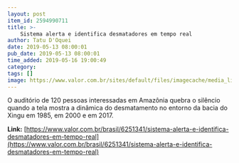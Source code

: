 ```yaml
---
layout: post
item_id: 2594990711
title: >-
    Sistema alerta e identifica desmatadores em tempo real
author: Tatu D'Oquei
date: 2019-05-13 08:00:01
pub_date: 2019-05-13 08:00:01
time_added: 2019-05-16 19:00:49
category: 
tags: []
image: https://www.valor.com.br/sites/default/files/imagecache/media_library_big_horizontal/gn/19/05/foto13bra-102-dani-a5.jpg
---
```


O auditório de 120 pessoas interessadas em Amazônia quebra o silêncio quando a tela mostra a dinâmica do desmatamento no entorno da bacia do Xingu em 1985, em 2000 e em 2017.

**Link:** [https://www.valor.com.br/brasil/6251341/sistema-alerta-e-identifica-desmatadores-em-tempo-real](https://www.valor.com.br/brasil/6251341/sistema-alerta-e-identifica-desmatadores-em-tempo-real)

